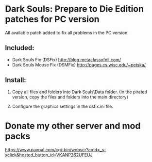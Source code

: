 Dark Souls: Prepare to Die Edition patches for PC version
=================================================================
All available patch added to fix all problems in the PC version.

Included:
-
- Dark Souls Fix (DSFix) http://blog.metaclassofnil.com/
- Dark Souls Mouse Fix (DSMFix) http://pages.cs.wisc.edu/~petska/

Install:
-
1. Copy all files and folders into Dark Souls\Data folder.
(In the pirated version, copy the files and folders into the main directory)

2. Configure the graphics settings in the dsfix.ini file.


Donate my other server and mod packs
=
https://www.paypal.com/cgi-bin/webscr?cmd=_s-xclick&hosted_button_id=VKANP262UFEUJ